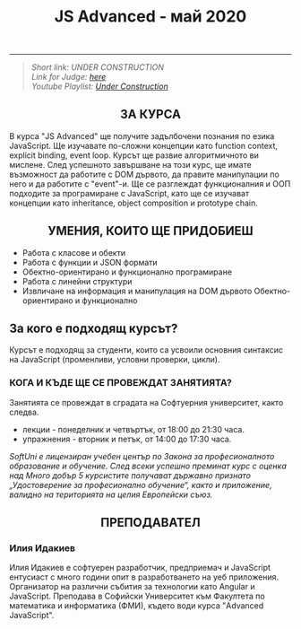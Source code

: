 <h1 align="center">JS Advanced - май 2020</h1>
    <br>

<hr>
<blockquote>
    <i> Short link: UNDER CONSTRUCTION </i>
    <br>
    <i>
    Link for Judge: <a href="https://judge.softuni.bg/Contests/#!/List/ByCategory/168/JS-Advanced-3-0-Exercises"> here</a>
    </i>
    <br>
    <i>
    Youtube Playlist: <a href="#"> Under Construction</a>
    </i>
</blockquote>
</hr>

<h2 align="center">ЗА КУРСА</h2>
<p>
В курса "JS Advanced" ще получите задълбочени познания по езика JavaScript. Ще изучавате по-сложни концепции като function context, explicit binding, event loop. Курсът ще развие алгоритмичното ви мислене. След успешното завършване на този курс, ще имате възможност да работите с DOM дървото, да правите манипулации по него и да работите с "event"-и. Ще се разглеждат функционалния и ООП подходите за програмиране с JavaScript, като ще се изучават концепции като inheritance, object composition и prototype chain.
</p>

<h2 align="center">УМЕНИЯ, КОИТО ЩЕ ПРИДОБИЕШ</h2>
    <ul>
        <li>Работа с класове и обекти</li>
        <li>Работа с функции и JSON формати</li>
        <li> Обектно-ориентирано и функционално програмиране</li>
        <li>Работа с линейни структури</li>
        <li> Извличане на информация и манипулация на DOM дървото
 Обектно-ориентирано и функционално</li>
    </ul>

<h2>За кого е подходящ курсът?</h2>
    <p>Курсът е подходящ за студенти, които са усвоили основния синтаксис на JavaScript (променливи, условни проверки, цикли).</p>

<h3>КОГА И КЪДЕ ЩЕ СЕ ПРОВЕЖДАТ ЗАНЯТИЯТА?</h3>
    <p>Занятията се провеждат в сградата на Софтуерния университет, както следва.</p>
    <ul>
        <li>лекции - понеделник и четвъртък, от 18:00 до 21:30 часа.</li>
        <li>упражнения - вторник и петък, от 14:00 до 17:30 часа.</li>
    </ul>

<p><i>SoftUni е лицензиран учебен център по Закона за професионалното образование и обучение. След всеки успешно преминат курс с оценка над Много добър 5 курсистите получават държавно признато „Удостоверение за професионално обучение“, както и приложение, валидно на територията на целия Европейски съюз.</i></p>
    
<h2 align="center">ПРЕПОДАВАТЕЛ</h2>
    <h3>Илия Идакиев</h3>
    <p> 
        Илия Идакиев е софтуерен разработчик, предприемач и JavaScript ентусиаст с много години опит в разработването на уеб приложения. Организатор на различни събития за технологии като Angular и JavaScript. Преподава в Софийски Университет към Факултета по математика и информатика (ФМИ), където води курса "Advanced JavaScript".
    </p> 
